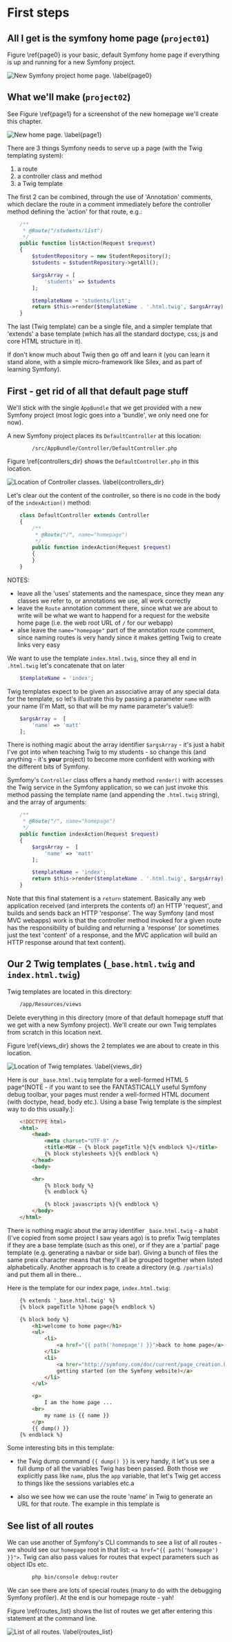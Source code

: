 
# First steps


## All I get is the symfony home page (`project01`)

Figure \ref{page0}  is your basic, default Symfony home page if everything is up and running for a new Symfony project.

![New Symfony project home page. \label{page0}](./03_figures/introduction/0_default_homepage_sm.png)

## What we'll make (`project02`)

See Figure \ref{page1} for a screenshot of the new homepage we'll create this chapter.

![New home page. \label{page1}](./03_figures/introduction/1_home_page_sm.png)

There are 3 things Symfony needs to serve up a page (with the Twig templating system):

1. a route
2. a controller class and method
3. a Twig template

The first 2 can be combined, through the use of 'Annotation' comments, which declare the route in a comment immediately before the controller method defining the 'action' for that route, e.g.:

```php
    /**
     * @Route("/students/list")
     */
    public function listAction(Request $request)
    {
        $studentRepository = new StudentRepository();
        $students = $studentRepository->getAll();

        $argsArray = [
            'students' => $students
        ];

        $templateName = 'students/list';
        return $this->render($templateName . '.html.twig', $argsArray);
    }
```

The last (Twig template) can be a single file, and a simpler template that 'extends' a base template (which has all the standard doctype, css, js and core HTML structure in it).

If don't know much about Twig then go off and learn it (you can learn it stand alone, with a simple micro-framework like Silex, and as part of learning Symfony).


## First - get rid of all that default page stuff

We'll stick with the single `AppBundle` that we get provided with a new Symfony project (most logic goes into a 'bundle', we only need one for now).

A new Symfony project places its `DefaultController` at this location:

```
        /src/AppBundle/Controller/DefaultController.php
```

Figure \ref{controllers_dir} shows the `DefaultController.php` in this location.

![Location of Controller classes. \label{controllers_dir}](./03_figures/introduction/2_controller_location_sm.png)

Let's clear out the content of the controller, so there is no code in the body of the `indexAction()` method:

```php
    class DefaultController extends Controller
    {
        /**
         * @Route("/", name="homepage")
         */
        public function indexAction(Request $request)
        {
        }
    }
```

NOTES:
- leave all the 'uses' statements and the namespace, since they mean any classes we refer to, or annotations we use, all work correctly
- leave the `Route` annotation comment there, since what we are about to write will be what we want to happend for a request for the website home page (i.e. the web root URL of `/` for our webapp)
- alse leave the `name="homepage"` part of the annotation route comment, since naming routes is very handy since it makes getting Twig to create links very easy

We want to use the template `index.html.twig`, since they all end in `.html.twig` let's concatenate that on later

```php
    $templateName = 'index';
```

Twig templates expect to be given an associative array of any special data for the template, so let's illustrate this by passing a parameter `name` with your name (I'm Matt, so that will be my name parameter's value!):

```php
    $argsArray =  [
        'name' => 'matt'
    ];
```

There is nothing magic about the array identifier `$argsArray` - it's just a habit I've got into when teaching Twig to my students - so change this (and anything - it's **your** project) to become more confident with working with the different bits of Symfony.

Symfomy's `Controller` class offers a handy method `render()` with accesses the Twig service in the Symfony application, so we can just invoke this method passing the template name (and appending the `.html.twig` string), and the array of arguments:

```php
    /**
     * @Route("/", name="homepage")
     */
    public function indexAction(Request $request)
    {
        $argsArray =  [
            'name' => 'matt'
        ];

        $templateName = 'index';
        return $this->render($templateName . '.html.twig', $argsArray);
    }
```

Note that this final statement is a `return` statement. Basically any web application received (and interprets the contents of) an HTTP 'request', and builds and sends back an HTTP 'response'. The way Symfony (and most MVC webapps) work is that the controller method invoked for a given route has the responsibility of building and returning a 'response' (or sometimes just the text 'content' of a response, and the MVC application will build an HTTP response around that text content).

## Our 2 Twig templates (`_base.html.twig` and `index.html.twig`)

Twig templates are located in this directory:

```bash
    /app/Resources/views
```

Delete everything in this directory (more of that default homepage stuff that we get with a new Symfony project). We'll create our own Twig templates from scratch in this location next.

Figure \ref{views_dir} shows the 2 templates we are about to create in this location.

![Location of Twig templates. \label{views_dir}](./03_figures/introduction/3_view_location_sm.png)

Here is our `_base.html.twig` template for a well-formed HTML 5 page^[NOTE - if you want to see the FANTASTICALLY useful Symfony debug toolbar, your pages must render a well-formed HTML document (with doctype, head, body etc.). Using a base Twig template is the simplest way to do this usually.]:

```html
    <!DOCTYPE html>
    <html>
        <head>
            <meta charset="UTF-8" />
            <title>MGW - {% block pageTitle %}{% endblock %}</title>
            {% block stylesheets %}{% endblock %}
        </head>
        <body>

        <hr>
            {% block body %}
            {% endblock %}

            {% block javascripts %}{% endblock %}
        </body>
    </html>
```

There is nothing magic about the array identifier `_base.html.twig` - a habit (I've copied from some project I saw years ago) is to prefix Twig templates if they are a base template (such as this one), or if they are a 'partial' page template (e.g. generating a navbar or side bar). Giving a bunch of files the same preix character means that they'll all be grouped together when listed alphabetically. Another approach is to create a directory (e.g. `/partials`) and put them all in there...

Here is the template for our index page, `index.html.twig`:

```html
    {% extends '_base.html.twig' %}
    {% block pageTitle %}home page{% endblock %}

    {% block body %}
        <h1>welcome to home page</h1>
        <ul>
            <li>
                <a href="{{ path('homepage') }}">back to home page</a>
            </li>
            <li>
                <a hrer="http://symfony.com/doc/current/page_creation.html">
                getting started (on the Symfony website)</a>
            </li>
        </ul>

        <p>
            I am the home page ...
        <br>
            my name is {{ name }}
        </p>
        {{ dump() }}
    {% endblock %}
```

Some interesting bits in this template:

- the Twig dump command `{{ dump() }}` is very handy, it let's us see a full dump of all the variables Twig has been passed. Both those we explicitly pass like `name`, plus the `app` variable, that let's Twig get access to things like the sessions variables etc.a

- also we see how we can use the route 'name' in Twig to generate an URL for that route. The example in this template is

## See list of all routes

We can use another of Symfony's CLI commands to see a list of all routes - we should see our `homepage` root in that list: `<a href="{{ path('homepage') }}">`. Twig can also pass values for routes that expect parameters such as object IDs etc.


```bash
        php bin/console debug:router
```

We can see there are lots of special routes (many to do with the debugging Symfony profiler). At the end is our homepage route - yah!


Figure \ref{routes_list} shows the list of routes we get after entering this statement at the command line.

![List of all routes. \label{routes_list}](./03_figures/introduction/4_list_of_routes.png)


